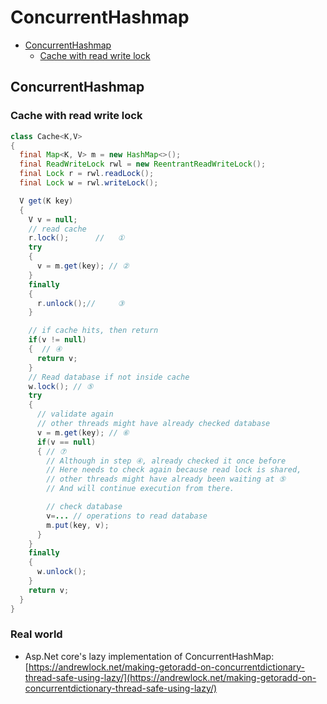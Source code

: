 # ConcurrentHashmap



* [ConcurrentHashmap](concurrenthashmap.md#concurrenthashmap)
  * [Cache with read write lock](concurrenthashmap.md#cache-with-read-write-lock)

## ConcurrentHashmap

### Cache with read write lock

```java
class Cache<K,V> 
{
  final Map<K, V> m = new HashMap<>();
  final ReadWriteLock rwl = new ReentrantReadWriteLock();
  final Lock r = rwl.readLock();
  final Lock w = rwl.writeLock();

  V get(K key) 
  {
    V v = null;
    // read cache
    r.lock();      //   ①
    try 
    {
      v = m.get(key); // ②
    }
    finally
    {
      r.unlock();//     ③
    }

    // if cache hits, then return
    if(v != null) 
    {  // ④
      return v;
    }  
    // Read database if not inside cache
    w.lock(); // ⑤
    try 
    {
      // validate again
      // other threads might have already checked database
      v = m.get(key); // ⑥
      if(v == null)
      { // ⑦
        // Although in step ④, already checked it once before
        // Here needs to check again because read lock is shared, 
        // other threads might have already been waiting at ⑤
        // And will continue execution from there. 

        // check database
        v=... // operations to read database
        m.put(key, v);
      }
    } 
    finally
    {
      w.unlock();
    }
    return v; 
  }
}
```

### Real world

* Asp.Net core's lazy implementation of ConcurrentHashMap: [https://andrewlock.net/making-getoradd-on-concurrentdictionary-thread-safe-using-lazy/](https://andrewlock.net/making-getoradd-on-concurrentdictionary-thread-safe-using-lazy/)

